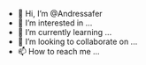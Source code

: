 - 👋 Hi, I’m @Andressafer
- 👀 I’m interested in ...
- 🌱 I’m currently learning ...
- 💞️ I’m looking to collaborate on ...
- 📫 How to reach me ...

<!---
Andressafer/Andressafer is a ✨ special ✨ repository because its `README.md` (this file) appears on your GitHub profile.
You can click the Preview link to take a look at your changes.
--->
